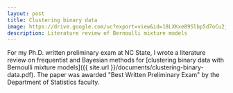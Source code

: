 ```yaml
---
layout: post
title: Clustering binary data
image: https://drive.google.com/uc?export=view&id=18LXKxe89Slbp5d7oCu2jNgGopNdVwt3M
description: Literature review of Bernoulli mixture models
---
```


For my Ph.D. written preliminary exam at NC State, I wrote a literature review on frequentist and Bayesian methods for [clustering binary data with Bernoulli mixture models]({{ site.url }}/documents/clustering-binary-data.pdf). The paper was awarded "Best Written Preliminary Exam" by the Department of Statistics faculty.
